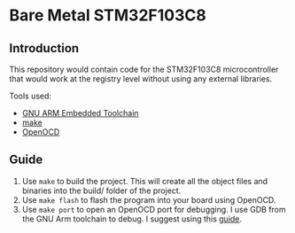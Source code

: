 # Bare Metal STM32F103C8
## Introduction

This repository would contain code for the STM32F103C8 microcontroller that would work at the registry level without using any external libraries.

Tools used:
* [GNU ARM Embedded Toolchain](https://developer.arm.com/tools-and-software/open-source-software/developer-tools/gnu-toolchain)
* [make](https://www.gnu.org/software/make/)
* [OpenOCD](http://openocd.org/)

## Guide
1. Use `make` to build the project. This will create all the object files and binaries into the build/ folder of the project.
2. Use `make flash` to flash the program into your board using OpenOCD.
3. Use `make port` to open an OpenOCD port for debugging. I use GDB from the GNU Arm toolchain to debug. I suggest using this [guide](https://stackoverflow.com/questions/38033130/how-to-use-the-gdb-gnu-debugger-and-openocd-for-microcontroller-debugging-fr).
